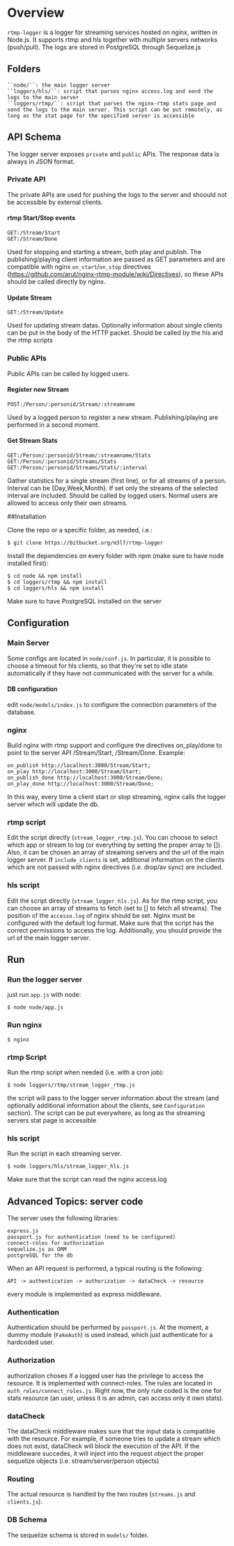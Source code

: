 # Overview
``rtmp-logger`` is a logger for streaming services hosted on nginx, written in Node.js.
It supports rtmp and hls together with multiple servers networks (push/pull).
The logs are stored in PostgreSQL through Sequelize.js

## Folders

    ``node/``: the main logger server
    ``loggers/hls/``: script that parses nginx access.log and send the logs to the main server
    ``loggers/rtmp/``: script that parses the nginx-rtmp stats page and send the logs to the main server. This script can be put remotely, as long as the stat page for the specified server is accessible

## API Schema

The logger server exposes ``private`` and ``public`` APIs.
The response data is always in JSON format.

### Private API
The private APIs are used for pushing the logs to the server and shoould not be accessible by external clients.

#### rtmp Start/Stop events

    GET:/Stream/Start
    GET:/Stream/Done
    
Used for stopping and starting a stream, both play and publish. The publishing/playing client information are passed as GET parameters and are compatible with nginx ``on_start``/``on_stop`` directives (https://github.com/arut/nginx-rtmp-module/wiki/Directives), so these APIs should be called directly by nginx.

#### Update Stream

    GET:/Stream/Update
    
Used for updating stream datas. Optionally information about single clients can be put in the body of the HTTP packet. Should be called by the hls and the rtmp scripts

### Public APIs

Public APIs can be called by logged users.

#### Register new Stream

    POST:/Person/:personid/Stream/:streamname
    
Used by a logged person to register a new stream. Publishing/playing are performed in a second moment.

#### Get Stream Stats
    GET:/Person/:personid/Stream/:streamname/Stats
    GET:/Person/:personid/Streams/Stats
    GET:/Person/:personid/Streams/Stats/:interval
    
Gather statistics for a single stream (first line), or for all streams of a person. 
Interval can be {Day,Week,Month}. If set only the streams of the selected interval are included.
Should be called by logged users. Normal users are allowed to access only their own streams.

    


##Installation

Clone the repo or a specific folder, as needed, i.e.:

    $ git clone https://bitbucket.org/m3l7/rtmp-logger
    
Install the dependencies on every folder with npm (make sure to have node installed first):

    $ cd node && npm install
    $ cd loggers/rtmp && npm install
    $ cd loggers/hls && npm install
    
Make sure to have PostgreSQL installed on the server

## Configuration

### Main Server

Some configs are located in ``node/conf.js``. In particular, it is possible to choose a timeout for hls clients, so that they're set to idle state automatically if they have not communicated with the server for a while.

#### DB configuration

edit ``node/models/index.js`` to configure the connection parameters of the database.

### nginx

Build nginx with rtmp support and configure the directives on_play/done to point to the server API /Stream/Start, /Stream/Done. Example:

    on_publish http://localhost:3000/Stream/Start;
    on_play http://localhost:3000/Stream/Start;
    on_publish_done http://localhost:3000/Stream/Done;
    on_play_done http://localhost:3000/Stream/Done;

In this way, every time a client start or stop streaming, nginx calls the logger server which will update the db.

### rtmp script
Edit the script directly (``stream_logger_rtmp.js``). You can choose to select which app or stream to log (or everything by setting the proper array to []).
Also, it can be chosen an array of streaming servers and the url of the main logger server.
If ``include_clients`` is set, additional information on the clients which are not passed with nginx directives (i.e. drop/av sync) are included.

### hls script

Edit the script directly (``stream_logger_hls.js``). As for the rtmp script, you can choose an array of streams to fetch (set to [] to fetch all streams).
The position of the ``accesso.log`` of nginx should be set. Nginx must be configured with the default log format. Make sure that the script has the correct permissions to access the log.
Additionally, you should provide the url  of the main logger server.



## Run

### Run the logger server

just run ``app.js`` with node:

    $ node node/app.js
    
### Run nginx

    $ nginx

### rtmp Script

Run the rtmp script when needed (i.e. with a cron job):

    $ node loggers/rtmp/stream_logger_rtmp.js
    
the script will pass to the logger server information about the stream (and optionally additional information about the clients, see ``Configuration`` section).
The script can be put everywhere, as long as the streaming servers stat page is accessible

### hls script

Run the script in each streaming server.

    $ node loggers/hls/stream_logger_hls.js
    
Make sure that the script can read the nginx access.log

## Advanced Topics: server code

The server uses the following libraries:

    express.js
    passport.js for authentication (need to be configured)
    connect-roles for authorization
    sequelize.js as ORM
    postgreSQL for the db
    
When an API request is performed, a typical routing is the following:

    API -> authentication -> authorization -> dataCheck -> resource
    
every module is implemented as express middleware.

### Authentication

Authentication should be performed by ``passport.js``. At the moment, a dummy module (``FakeAuth``) is used instead, which just authenticate for a hardcoded user.

### Authorization

authorization choses if a logged user has the privilege to access the resource. It is implemented with connect-roles.
The rules are located in ``auth_roles/connect_roles.js``. Right now, the only rule coded is the one for stats resource (an user, unless it is an admin, can access only it own stats).

### dataCheck

The dataCheck middleware makes sure that the input data is compatible with the resource.
For example, if someone tries to update a stream which does not exist, dataCheck will block the execution of the API.
If the middleware succedes, it will inject into the request object the proper sequelize objects (i.e. stream/server/person objects)

### Routing

The actual resource is handled by the two routes (``streams.js`` and ``clients.js``).

### DB Schema

The sequelize schema is stored in ``models/`` folder.